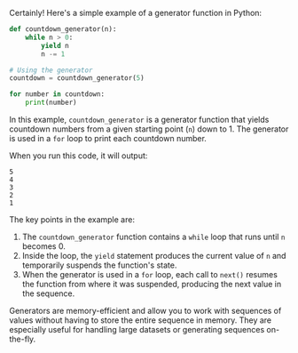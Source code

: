 Certainly! Here's a simple example of a generator function in Python:

```python
def countdown_generator(n):
    while n > 0:
        yield n
        n -= 1

# Using the generator
countdown = countdown_generator(5)

for number in countdown:
    print(number)
```

In this example, `countdown_generator` is a generator function that yields countdown numbers from a given starting point (`n`) down to 1. The generator is used in a `for` loop to print each countdown number.

When you run this code, it will output:

```
5
4
3
2
1
```

The key points in the example are:

1. The `countdown_generator` function contains a `while` loop that runs until `n` becomes 0.
2. Inside the loop, the `yield` statement produces the current value of `n` and temporarily suspends the function's state.
3. When the generator is used in a `for` loop, each call to `next()` resumes the function from where it was suspended, producing the next value in the sequence.

Generators are memory-efficient and allow you to work with sequences of values without having to store the entire sequence in memory. They are especially useful for handling large datasets or generating sequences on-the-fly.
